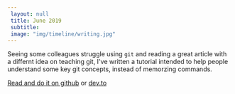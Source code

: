 ```yaml
--- 
 layout: null 
 title: June 2019 
 subtitle: 
 image: "img/timeline/writing.jpg" 
---
```

Seeing some colleagues struggle using `git` and reading a great article with a differnt idea on teaching git, 
I've written a tutorial intended to help people understand some key git concepts, instead of memorzing commands. 

[Read and do it on github](https://github.com/UnseenWizzard/git_training) or [dev.to](https://dev.to/unseenwizzard/learn-git-concepts-not-commands-4gjc)
